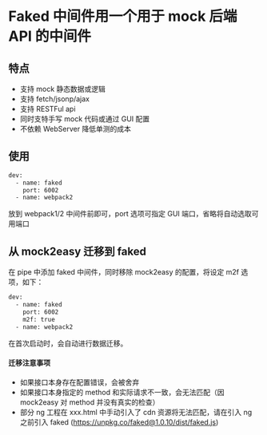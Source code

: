 # Faked 中间件用一个用于 mock 后端 API 的中间件

## 特点
- 支持 mock 静态数据或逻辑
- 支持 fetch/jsonp/ajax
- 支持 RESTFul api 
- 同时支特手写 mock 代码或通过 GUI 配置
- 不依赖 WebServer 降低单测的成本

## 使用

```sh
dev:
  - name: faked
    port: 6002
  - name: webpack2
```

放到 webpack1/2 中间件前即可，port 选项可指定 GUI 端口，省略将自动选取可用端口

## 从 mock2easy 迁移到 faked

在 pipe 中添加 faked 中间件，同时移除 mock2easy 的配置，将设定 m2f 选项，如下：
```sh
dev:
  - name: faked
    port: 6002
    m2f: true
  - name: webpack2
```

在首次启动时，会自动进行数据迁移。

#### 迁移注意事项
- 如果接口本身存在配置错误，会被舍弃
- 如果接口本身指定的 method 和实际请求不一致，会无法匹配（因 mock2easy 对 method 并没有真实的检查）
- 部分 ng 工程在 xxx.html 中手动引入了 cdn 资源将无法匹配，请在引入 ng 之前引入 faked (https://unpkg.co/faked@1.0.10/dist/faked.js)